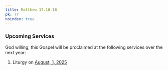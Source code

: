 ```yaml
---
title: Matthew 17.10-18
pk: 77
noindex: true
---
```


### Upcoming Services

God willing, this Gospel will be proclaimed at the following services over the next year:


1. Liturgy on [August,  1, 2025](https://orthocal.info/readings/gregorian/2025/08/01/)
